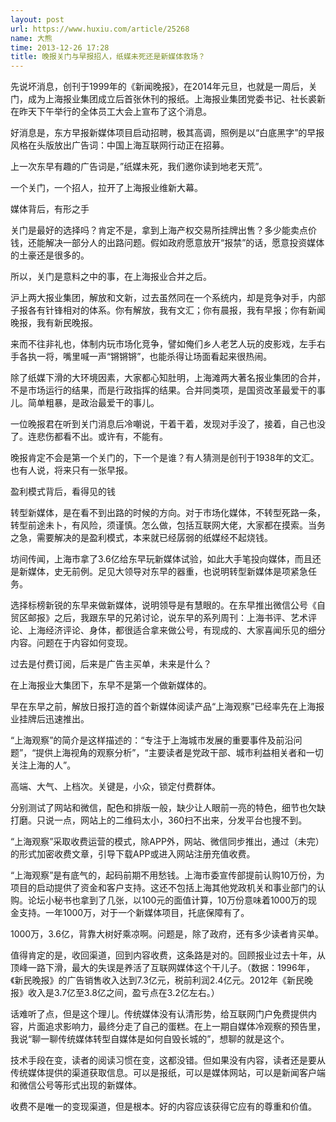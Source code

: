 ```yaml
---
layout: post
url: https://www.huxiu.com/article/25268
name: 大熊
time: 2013-12-26 17:28
title: 晚报关门与早报招人，纸媒未死还是新媒体救场？
---
```

先说坏消息，创刊于1999年的《新闻晚报》，在2014年元旦，也就是一周后，关门，成为上海报业集团成立后首张休刊的报纸。上海报业集团党委书记、社长裘新在昨天下午举行的全体员工大会上宣布了这个消息。

好消息是，东方早报新媒体项目启动招聘，极其高调，照例是以“白底黑字”的早报风格在头版放出广告词：中国上海互联网行动正在招募。

上一次东早有趣的广告词是，”纸媒未死，我们邀你读到地老天荒”。

一个关门，一个招人，拉开了上海报业维新大幕。

媒体背后，有形之手

关门是最好的选择吗？肯定不是，拿到上海产权交易所挂牌出售？多少能卖点价钱，还能解决一部分人的出路问题。假如政府愿意放开“报禁”的话，愿意投资媒体的土豪还是很多的。

所以，关门是意料之中的事，在上海报业合并之后。

沪上两大报业集团，解放和文新，过去虽然同在一个系统内，却是竞争对手，内部子报各有针锋相对的体系。你有解放，我有文汇；你有晨报，我有早报；你有新闻晚报，我有新民晚报。

来而不往非礼也，体制内玩市场化竞争，譬如俺们乡人老艺人玩的皮影戏，左手右手各执一将，嘴里喊一声“锵锵锵”，也能杀得让场面看起来很热闹。

除了纸媒下滑的大环境因素，大家都心知肚明，上海滩两大著名报业集团的合并，不是市场运行的结果，而是行政指挥的结果。合并同类项，是国资改革最爱干的事儿。简单粗暴，是政治最爱干的事儿。

一位晚报君在听到关门消息后冷嘲说，干着干着，发现对手没了，接着，自己也没了。连悲伤都看不出。或许有，不能有。

晚报肯定不会是第一个关门的，下一个是谁？有人猜测是创刊于1938年的文汇。也有人说，将来只有一张早报。

盈利模式背后，看得见的钱

转型新媒体，是在看不到出路的时候的方向。对于市场化媒体，不转型死路一条，转型前途未卜，有风险，须谨慎。怎么做，包括互联网大佬，大家都在摸索。当务之急，需要解决的是盈利模式，本来就已经孱弱的纸媒经不起烧钱。

坊间传闻，上海市拿了3.6亿给东早玩新媒体试验，如此大手笔投向媒体，而且还是新媒体，史无前例。足见大领导对东早的器重，也说明转型新媒体是项紧急任务。

选择标榜新锐的东早来做新媒体，说明领导是有慧眼的。在东早推出微信公号《自贸区邮报》之后，我跟东早的兄弟讨论，说东早的系列周刊：上海书评、艺术评论、上海经济评论、身体，都很适合拿来做公号，有现成的、大家喜闻乐见的细分内容。问题在于内容如何变现。

过去是付费订阅，后来是广告主买单，未来是什么？

在上海报业大集团下，东早不是第一个做新媒体的。

早在东早之前，解放日报打造的首个新媒体阅读产品“上海观察”已经率先在上海报业挂牌后迅速推出。

“上海观察”的简介是这样描述的：“专注于上海城市发展的重要事件及前沿问题”，“提供上海视角的观察分析”，“主要读者是党政干部、城市利益相关者和一切关注上海的人”。

高端、大气、上档次。关键是，小众，锁定付费群体。

分别测试了网站和微信，配色和排版一般，缺少让人眼前一亮的特色，细节也欠缺打磨。只说一点，网站上的二维码太小，360扫不出来，分发平台也搜不到。

“上海观察”采取收费运营的模式，除APP外，网站、微信同步推出，通过（未完）的形式加密收费文章，引导下载APP或进入网站注册充值收费。

“上海观察”是有底气的，起码前期不用愁钱。上海市委宣传部提前认购10万份，为项目的启动提供了资金和客户支持。这还不包括上海其他党政机关和事业部门的认购。论坛小秘书也拿到了几张，以100元的面值计算，10万份意味着1000万的现金支持。一年1000万，对于一个新媒体项目，托底保障有了。

1000万，3.6亿，背靠大树好乘凉啊。问题是，除了政府，还有多少读者肯买单。

值得肯定的是，收回渠道，回到内容收费，这条路是对的。回顾报业过去十年，从顶峰一路下滑，最大的失误是养活了互联网媒体这个干儿子。（数据：1996年，《新民晚报》的广告销售收入达到7.3亿元，税前利润2.4亿元。2012年《新民晚报》收入是3.7亿至3.8亿之间，盈亏点在3.2亿左右。）

话难听了点，但是这个理儿。传统媒体没有认清形势，给互联网门户免费提供内容，片面追求影响力，最终分走了自己的蛋糕。在上一期自媒体冷观察的预告里，我说“聊一聊传统媒体转型自媒体是如何自毁长城的”，想聊的就是这个。

技术手段在变，读者的阅读习惯在变，这都没错。但如果没有内容，读者还是要从传统媒体提供的渠道获取信息。可以是报纸，可以是媒体网站，可以是新闻客户端和微信公号等形式出现的新媒体。

收费不是唯一的变现渠道，但是根本。好的内容应该获得它应有的尊重和价值。

